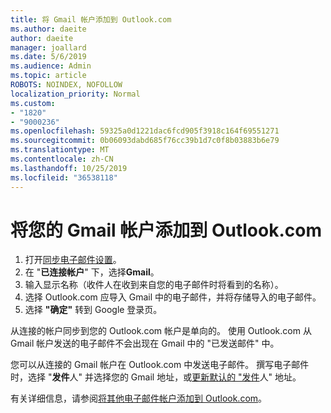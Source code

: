 ```yaml
---
title: 将 Gmail 帐户添加到 Outlook.com
ms.author: daeite
author: daeite
manager: joallard
ms.date: 5/6/2019
ms.audience: Admin
ms.topic: article
ROBOTS: NOINDEX, NOFOLLOW
localization_priority: Normal
ms.custom:
- "1820"
- "9000236"
ms.openlocfilehash: 59325a0d1221dac6fcd905f3918c164f69551271
ms.sourcegitcommit: 0b06093dabd685f76cc39b1d7c0f8b03883b6e79
ms.translationtype: MT
ms.contentlocale: zh-CN
ms.lasthandoff: 10/25/2019
ms.locfileid: "36538118"
---
```

# <a name="add-your-gmail-account-to-outlookcom"></a>将您的 Gmail 帐户添加到 Outlook.com

1. 打开[同步电子邮件设置](https://go.microsoft.com/fwlink/?linkid=875264)。
2. 在 "**已连接帐户**" 下，选择**Gmail**。
3. 输入显示名称（收件人在收到来自您的电子邮件时将看到的名称）。
4. 选择 Outlook.com 应导入 Gmail 中的电子邮件，并将存储导入的电子邮件。
5. 选择 **"确定"** 转到 Google 登录页。

从连接的帐户同步到您的 Outlook.com 帐户是单向的。 使用 Outlook.com 从 Gmail 帐户发送的电子邮件不会出现在 Gmail 中的 "已发送邮件" 中。

您可以从连接的 Gmail 帐户在 Outlook.com 中发送电子邮件。 撰写电子邮件时，选择 "**发件**人" 并选择您的 Gmail 地址，或[更新默认的 "发件](https://go.microsoft.com/fwlink/?linkid=875264)人" 地址。

有关详细信息，请参阅[将其他电子邮件帐户添加到 Outlook.com](https://support.office.com/article/c5224df4-5885-4e79-91ba-523aa743f0ba?wt.mc_id=Office_Outlook_com_Alchemy)。